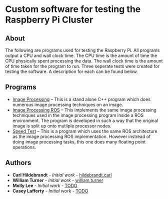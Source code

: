 # Custom software for testing the Raspberry Pi Cluster

## About

The following are programs used for testing the Raspberry Pi. All programs output a CPU and wall clock time. The CPU time is the amount of time the CPU physically spent processing the data. The wall clock time is the amount of time taken for the program to run. Three seperate tests were created for testing the software. A description for each can be found below.

## Programs

* [Image Processing](https://git.unl.edu/pi_cluster_csce830/cluster_hat/blob/master/src/image_prcocessing/) – This is a stand alone C++ program which does numerous image processing techniques on an image.
* [Image Processing ROS](https://git.unl.edu/pi_cluster_csce830/cluster_hat/blob/master/src/image_prcocessing_ros/) – This implements the same image processing techniques used in the image processing program inside a ROS environment. The program is developed in such a way that the original image is split up onto mutliple processor nodes.
* [Speed Test](https://git.unl.edu/pi_cluster_csce830/cluster_hat/blob/master/src/speed_test/) – This is a program which uses the same ROS architecture as the image processing ROS implementation. However instread of doing image processing tasks, this one does many floating point operations. 

## Authors

* **Carl Hildebrandt** - *Initial work* - [hildebrandt.carl](https://git.unl.edu/hildebrandt.carl)
* **William Turner** - *Initial work* - [william.turner](https://git.unl.edu/william.turner)
* **Molly Lee** - *Initial work* - [TODO](NA)
* **Casey Lafferty** - *Initial work* - [TODO](NA)


